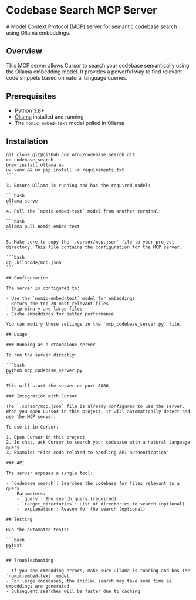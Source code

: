 # Codebase Search MCP Server

A Model Context Protocol (MCP) server for semantic codebase search using Ollama embeddings.

## Overview

This MCP server allows Cursor to search your codebase semantically using the Ollama embedding model. It provides a powerful way to find relevant code snippets based on natural language queries.

## Prerequisites

- Python 3.8+
- [Ollama](https://ollama.ai/) installed and running
- The `nomic-embed-text` model pulled in Ollama

## Installation

````
git clone git@github.com:ofou/codebase_search.git
cd codebase_search
brew install ollama uv
uv venv && uv pip install -r requirements.txt
```

3. Ensure Ollama is running and has the required model:

```bash
ollama serve
```
4. Pull the `nomic-embed-text` model from another terminal:

```bash
ollama pull nomic-embed-text
```

5. Make sure to copy the `.cursor/mcp.json` file to your project directory. This file contains the configuration for the MCP server.

```bash
cp .kilocode/mcp.json
```

## Configuration

The server is configured to:

- Use the `nomic-embed-text` model for embeddings
- Return the top 20 most relevant files
- Skip binary and large files
- Cache embeddings for better performance

You can modify these settings in the `mcp_codebase_server.py` file.

## Usage

### Running as a standalone server

To run the server directly:

```bash
python mcp_codebase_server.py
```

This will start the server on port 8086.

### Integration with Cursor

The `.cursor/mcp.json` file is already configured to use the server. When you open Cursor in this project, it will automatically detect and use the MCP server.

To use it in Cursor:

1. Open Cursor in this project
2. In chat, ask Cursor to search your codebase with a natural language query
3. Example: "Find code related to handling API authentication"

### API

The server exposes a single tool:

- `codebase_search`: Searches the codebase for files relevant to a query
  - Parameters:
    - `query`: The search query (required)
    - `target_directories`: List of directories to search (optional)
    - `explanation`: Reason for the search (optional)

## Testing

Run the automated tests:

```bash
pytest
```

## Troubleshooting

- If you see embedding errors, make sure Ollama is running and has the `nomic-embed-text` model
- For large codebases, the initial search may take some time as embeddings are generated
- Subsequent searches will be faster due to caching
